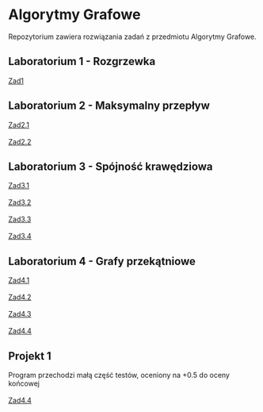 # Algorytmy Grafowe

Repozytorium zawiera rozwiązania zadań z przedmiotu Algorytmy Grafowe.

## Laboratorium 1 - Rozgrzewka
[Zad1](./1.py)

## Laboratorium 2 - Maksymalny przepływ
[Zad2.1](./2.1.py) \
\
[Zad2.2](./2.2.py)


## Laboratorium 3 - Spójność krawędziowa
[Zad3.1](./3.1.py) \
\
[Zad3.2](./3.2.py) \
\
[Zad3.3](./3.3.py) \
\
[Zad3.4](./3.4.py)


## Laboratorium 4 - Grafy przekątniowe
[Zad4.1](./4.1.py) \
\
[Zad4.2](./4.2.py) \
\
[Zad4.3](./4.3.py) \
\
[Zad4.4](./4.4.py)

## Projekt 1
Program przechodzi małą część testów, oceniony na +0.5 do oceny końcowej \
\
[Zad4.4](./project1)

